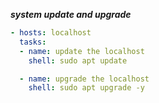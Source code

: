 **_system update and upgrade_**
```yml
- hosts: localhost
  tasks:
  - name: update the localhost
    shell: sudo apt update

  - name: upgrade the localhost
    shell: sudo apt upgrade -y
```
